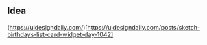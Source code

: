 ## Idea

(https://uidesigndaily.com/)[https://uidesigndaily.com/posts/sketch-birthdays-list-card-widget-day-1042]

